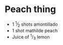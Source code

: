 Peach thing
===========

- 1 <sup>1</sup>⁄<sub>2</sub> shots amontillado
- 1 shot mathilde peach
- Juice of <sup>1</sup>/<sub>3</sub> lemon


